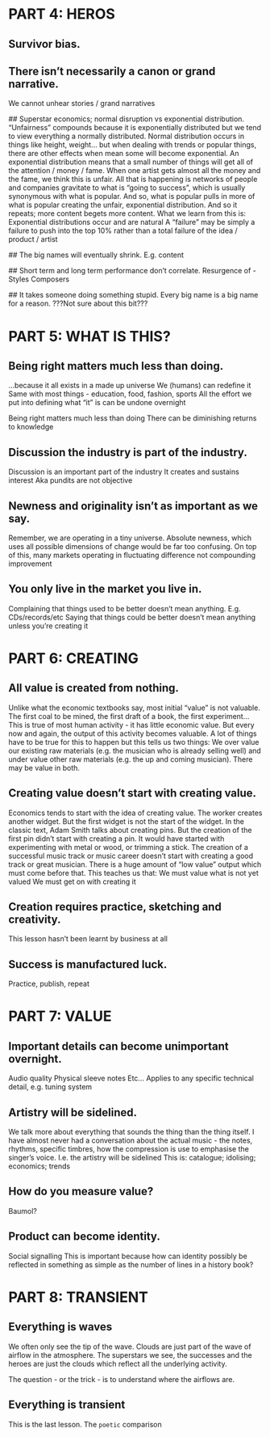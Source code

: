 
# PART 4: HEROS

## Survivor bias.

## There isn’t necessarily a canon or grand narrative.
We cannot unhear stories / grand narratives

## Superstar economics; normal disruption vs exponential distribution.
“Unfairness” compounds because it is exponentially distributed but we tend to view everything a normally distributed. Normal distribution occurs in things like height, weight… but when dealing with trends or popular things, there are other effects when mean some will become exponential.
An exponential distribution means that a small number of things will get all of the attention / money / fame. 
When one artist gets almost all the money and the fame, we think this is unfair. All that is happening is networks of people and companies gravitate to what is “going to success”, which is usually synonymous with what is popular. And so, what is popular pulls in more of what is popular creating the unfair, exponential distribution. And so it repeats; more content begets more content.
What we learn from this is:
Exponential distributions occur and are natural
A “failure” may be simply a failure to push into the top 10% rather than a total failure of the idea / product / artist

## The big names will eventually shrink.
E.g. content

## Short term and long term performance don’t correlate.
Resurgence of - 
Styles
Composers

## It takes someone doing something stupid.
Every big name is a big name for a reason.
???Not sure about this bit???


# PART 5: WHAT IS THIS?

## Being right matters much less than doing.
…because it all exists in a made up universe
We (humans) can redefine it
Same with most things - education, food, fashion, sports
All the effort we put into defining what “it” is can be undone overnight

Being right matters much less than doing
There can be diminishing returns to knowledge

## Discussion the industry is part of the industry.
Discussion is an important part of the industry
It creates and sustains interest
Aka pundits are not objective

## Newness and originality isn’t as important as we say.
Remember, we are operating in a tiny universe. Absolute newness, which uses all possible dimensions of change would be far too confusing.
On top of this, many markets operating in fluctuating difference not compounding improvement 

## You only live in the market you live in.
Complaining that things used to be better doesn’t mean anything. E.g. CDs/records/etc
Saying that things could be better doesn’t mean anything unless you’re creating it

# PART 6: CREATING

## All value is created from nothing.
Unlike what the economic textbooks say, most initial “value” is not valuable. The first coal to be mined, the first draft of a book, the first experiment…
This is true of most human activity - it has little economic value. But every now and again, the output of this activity becomes valuable. A lot of things have to be true for this to happen but this tells us two things:
We over value our existing raw materials (e.g. the musician who is already selling well) and under value other raw materials (e.g. the up and coming musician). There may be value in both.

## Creating value doesn’t start with creating value.
Economics tends to start with the idea of creating value. The worker creates another widget.
But the first widget is not the start of the widget. In the classic text, Adam Smith talks about creating pins. But the creation of the first pin didn’t start with creating a pin. It would have started with experimenting with metal or wood, or trimming a stick.
The creation of a successful music track or music career doesn’t start with creating a good track or great musician. There is a huge amount of “low value” output which must come before that.
This teaches us that:
We must value what is not yet valued
We must get on with creating it

## Creation requires practice, sketching and creativity.
This lesson hasn’t been learnt by business at all

## Success is manufactured luck.
Practice, publish, repeat

# PART 7: VALUE

## Important details can become unimportant overnight.
Audio quality
Physical sleeve notes
Etc…
Applies to any specific technical detail, e.g. tuning system

## Artistry will be sidelined.
We talk more about everything that sounds the thing than the thing itself. I have almost never had a conversation about the actual music - the notes, rhythms, specific timbres, how the compression is use to emphasise the singer’s voice. 
I.e. the artistry will be sidelined
This is: catalogue; idolising; economics; trends

## How do you measure value?
Baumol? 

## Product can become identity.
Social signalling
This is important because how can identity possibly be reflected in something as simple as the number of lines in a history book?

# PART 8: TRANSIENT

## Everything is waves
We often only see the tip of the wave. 
Clouds are just part of the wave of airflow in the atmosphere. The superstars we see, the successes and the heroes are just the clouds which reflect all the underlying activity.

The question - or the trick - is to understand where the airflows are.

## Everything is transient

This is the last lesson. The `poetic` comparison
